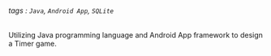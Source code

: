 ###### tags : `Java`,  `Android App`,   `SQLite`

Utilizing Java programming language and Android App framework to design a Timer game.

